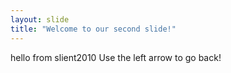 ```yaml
---
layout: slide
title: "Welcome to our second slide!"
---
```

hello from slient2010
Use the left arrow to go back!
